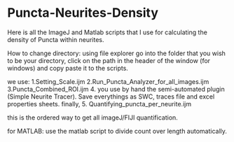 # Puncta-Neurites-Density
Here is all the ImageJ and Matlab scripts that I use for calculating the density of Puncta within neurites.

How to change directory:
using file explorer go into the folder that you wish to be your directory, click on the path in the header of the window (for windows) and copy paste it to the scripts. 

we use:
1.Setting_Scale.ijm
2.Run_Puncta_Analyzer_for_all_images.ijm
3.Puncta_Combined_ROI.ijm
4. you use by hand the semi-automated plugin (Simple Neurite Tracer). Save everythings as SWC, traces file and excel properties sheets.
finally, 
5. Quantifying_puncta_per_neurite.ijm

this is the ordered way to get all imageJ/FIJI quantification.

for MATLAB: 
use the matlab script to divide count over length automatically. 
